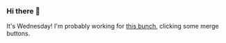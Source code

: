 ### Hi there :wave:

It's Wednesday! I'm probably working for [this bunch](https://github.com/kohofinancial), clicking some merge buttons.
